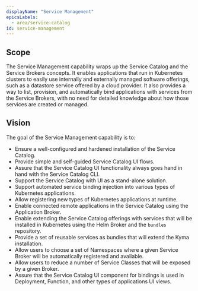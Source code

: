 ```yaml
---
displayName: "Service Management"
epicsLabels:
  - area/service-catalog
id: service-management
---
```


## Scope

The Service Management capability wraps up the Service Catalog and the Service Brokers concepts. It enables applications that run in Kubernetes clusters to easily use internally and externally managed software offerings, such as a datastore service offered by a cloud provider. It also provides a way to list, provision, and automatically bind applications with services from the Service Brokers, with no need for detailed knowledge about how those services are created or managed.

## Vision

The goal of the Service Management capability is to:
* Ensure a well-configured and hardened installation of the Service Catalog.
* Provide simple and self-guided Service Catalog UI flows.
* Assure that the Service Catalog UI functionality always goes hand in hand with the Service Catalog CLI.
* Support the Service Catalog with UI as a stand-alone solution.
* Support automated service binding injection into various types of Kubernetes applications. 
* Allow registering new types of Kubernetes applications at runtime.
* Enable connected remote applications in the Service Catalog using the Application Broker.
* Enable extending the Service Catalog offerings with services that will be installed in Kubernetes using the Helm Broker and the `bundles` repository.
* Provide a set of reusable services as bundles that will extend the Kyma installation.
* Allow users to choose a set of Namespaces where a given Service Broker will be automatically registered and available. 
* Allow users to reduce a number of Service Classes that will be exposed by a given Broker.
* Assure that the Service Catalog UI component for bindings is used in Deployment, Function, and other types of applications UI views.



